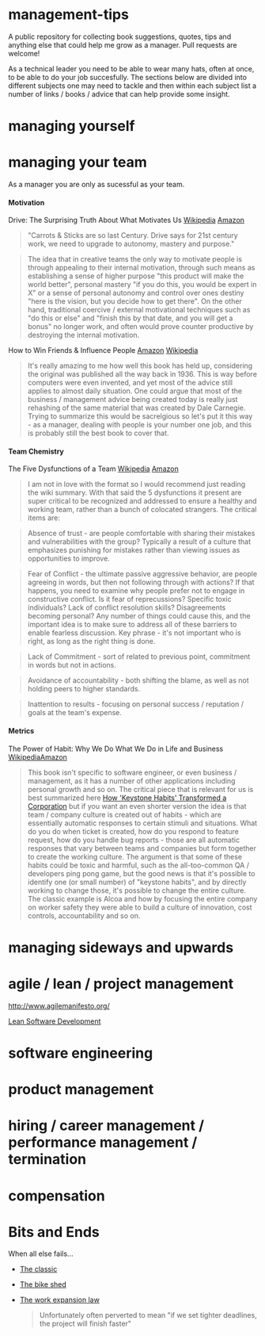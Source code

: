 # management-tips
A public repository for collecting book suggestions, quotes, tips and anything else that could help me grow as a manager. Pull requests are welcome!

As a technical leader you need to be able to wear many hats, often at once, to be able to do your job succesfully. The sections below are divided into different subjects one may need to tackle and then within each subject list a number of links / books / advice that can help provide some insight. 


# managing yourself


# managing your team

As a manager you are only as sucessful as your team.

#### Motivation

Drive: The Surprising Truth About What Motivates Us [Wikipedia](https://en.wikipedia.org/wiki/Drive:_The_Surprising_Truth_About_What_Motivates_Us) [Amazon](http://www.amazon.com/Drive-Surprising-Truth-About-Motivates/dp/1594484805/ref=sr_1_1) 

> "Carrots & Sticks are so last Century. Drive says for 21st century work, we need to upgrade to autonomy, mastery and purpose."

> The idea that in creative teams the only way to motivate people is through appealing to their internal motivation, through such means as establishing a sense of higher purpose "this product will make the world better", personal mastery "if you do this, you would be expert in X" or a sense of personal autonomy and control over ones destiny "here is the vision, but you decide how to get there". On the other hand, traditional coercive / external motivational techniques such as "do this or else" and "finish this by that date, and you will get a bonus" no longer work, and often would prove counter productive by destroying the internal motivation.


How to Win Friends & Influence People [Amazon](http://www.amazon.com/How-Win-Friends-Influence-People/dp/0671027034/ref=pd_sim_14_2) [Wikipedia](https://en.wikipedia.org/wiki/How_to_Win_Friends_and_Influence_People)

> It's really amazing to me how well this book has held up, considering the original was published all the way back in 1936. This is way before computers were even invented, and yet most of the advice still applies to almost daily situation. One could argue that most of the business / management advice being created today is really just rehashing of the same material that was created by Dale Carnegie. Trying to summarize this would be sacrelgious so let's put it this way - as a manager, dealing with people is your number one job, and this is probably still the best book to cover that.


#### Team Chemistry

The Five Dysfunctions of a Team
[Wikipedia](https://en.wikipedia.org/wiki/The_Five_Dysfunctions_of_a_Team)
[Amazon](http://www.amazon.com/The-Five-Dysfunctions-Team-Leadership/dp/0787960756)

> I am not in love with the format so I would recommend just reading the wiki summary. With that said the 5 dysfunctions it present are super critical to be recognized and addressed to ensure a healthy and working team, rather than a bunch of colocated strangers. The critical items are:

  > Absence of trust - are people comfortable with sharing their mistakes and vulnerabilities with the group? Typically a result of a culture that emphasizes punishing for mistakes rather than viewing issues as opportunities to improve.
  
  > Fear of Conflict - the ultimate passive aggressive behavior, are people agreeing in words, but then not following through with actions? If that happens, you need to examine why people prefer not to engage in constructive conflict. Is it fear of reprecussions? Specific toxic individuals? Lack of conflict resolution skills? Disagreements becoming personal? Any number of things could cause this, and the important idea is to make sure to address all of these barriers to enable fearless discussion. Key phrase - it's not important who is right, as long as the right thing is done.
  
  > Lack of Commitment - sort of related to previous point, commitment in words but not in actions. 
  
  > Avoidance of accountability - both shifting the blame, as well as not holding peers to higher standards. 
  
  > Inattention to results - focusing on personal success / reputation / goals at the team's expense.


#### Metrics


The Power of Habit: Why We Do What We Do in Life and Business 
[Wikipedia](https://en.wikipedia.org/wiki/The_Power_of_Habit)[Amazon](http://www.amazon.com/Power-Habit-What-Life-Business/dp/081298160X/ref=sr_1_1)

> This book isn't specific to software engineer, or even business / management, as it has a number of other applications including personal growth and so on. The critical piece that is relevant for us is best summarized here [How 'Keystone Habits' Transformed a Corporation](http://www.huffingtonpost.com/charles-duhigg/the-power-of-habit_b_1304550.html) but if you want an even shorter version the idea is that team / company culture is created out of habits - which are essentially automatic responses to certain stimuli and situations. What do you do when ticket is created, how do you respond to feature request, how do you handle bug reports - those are all automatic responses that vary between teams and companies but form together to create the working culture. The argument is that some of these habits could be toxic and harmful, such as the all-too-common QA / developers ping pong game, but the good news is that it's possible to identify one (or small number) of "keystone habits", and by directly working to change those, it's possible to change the entire culture. The classic example is Alcoa and how by focusing the entire company on worker safety they were able to build a culture of innovation, cost controls, accountability and so on. 


# managing sideways and upwards


# agile / lean / project management

http://www.agilemanifesto.org/

[Lean Software Development](http://www.amazon.com/Lean-Software-Development-Agile-Toolkit/dp/0321150783/ref=sr_1_1)


# software engineering 


# product management


# hiring / career management / performance management / termination


# compensation


# Bits and Ends

When all else fails...

+ [The classic](https://en.wikiquote.org/wiki/Murphy%27s_law)
+ [The bike shed](https://en.wikipedia.org/wiki/Parkinson%27s_law_of_triviality)
+ [The work expansion law](https://en.wikipedia.org/wiki/Parkinson%27s_law)

  > Unfortunately often perverted to mean "if we set tighter deadlines, the project will finish faster"


